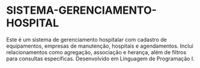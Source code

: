 # SISTEMA-GERENCIAMENTO-HOSPITAL
Este é um sistema de gerenciamento hospitalar com cadastro de equipamentos, empresas de manutenção, hospitais e agendamentos. Inclui relacionamentos como agregação, associação e herança, além de filtros para consultas específicas. Desenvolvido em Linguagem de Programação I.
